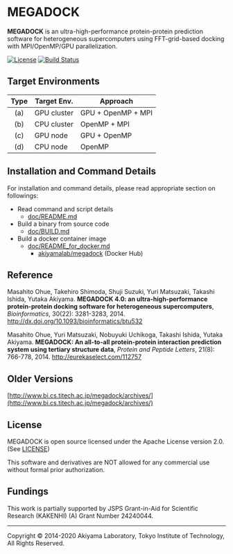 # MEGADOCK

**MEGADOCK** is an ultra-high-performance protein-protein prediction software for heterogeneous supercomputers using FFT-grid-based docking with MPI/OpenMP/GPU parallelization.

[![License](https://img.shields.io/badge/License-Apache%202.0-blue.svg)](LICENSE)
[![Build Status](https://travis-ci.org/akiyamalab/MEGADOCK.svg?branch=master)](https://travis-ci.org/akiyamalab/MEGADOCK)


## Target Environments

| Type | Target Env.     | Approach           |
|:----:|-----------------|--------------------|
|  (a) | GPU cluster     | GPU + OpenMP + MPI |
|  (b) | CPU cluster     | OpenMP + MPI       |
|  (c) | GPU node        | GPU + OpenMP       |
|  (d) | CPU node        | OpenMP             |


## Installation and Command Details

For installation and command details, please read appropriate section on followings:
- Read command and script details
  - [doc/README.md](./doc/README.md)
- Build a binary from source code
  - [doc/BUILD.md](./doc/BUILD.md)
- Build a docker container image
  - [doc/README_for_docker.md](doc/README_for_docker.md)
    - [akiyamalab/megadock](https://hub.docker.com/r/akiyamalab/megadock/) (Docker Hub)


## Reference

Masahito Ohue, Takehiro Shimoda, Shuji Suzuki, Yuri Matsuzaki, Takashi Ishida, Yutaka Akiyama. **MEGADOCK 4.0: an ultra-high-performance protein-protein docking software for heterogeneous supercomputers**, *Bioinformatics*, 30(22): 3281-3283, 2014. http://dx.doi.org/10.1093/bioinformatics/btu532

Masahito Ohue, Yuri Matsuzaki, Nobuyuki Uchikoga, Takashi Ishida, Yutaka Akiyama. **MEGADOCK: An all-to-all protein-protein interaction prediction system using tertiary structure data**, *Protein and Peptide Letters*, 21(8): 766-778, 2014. http://eurekaselect.com/112757


## Older Versions

[http://www.bi.cs.titech.ac.jp/megadock/archives/](http://www.bi.cs.titech.ac.jp/megadock/archives/)


## License

MEGADOCK is open source licensed under the Apache License version 2.0. (See [LICENSE](./LICENSE))

This software and derivatives are NOT allowed for any commercial use without formal prior authorization.


## Fundings

This work is partially supported by JSPS Grant-in-Aid for Scientific Research (KAKENHI) (A) Grant Number 24240044.

----
Copyright © 2014-2020 Akiyama Laboratory, Tokyo Institute of Technology, All Rights Reserved.
